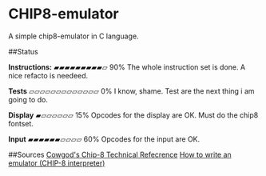 # CHIP8-emulator
A simple chip8-emulator in C language.

##Status

**Instructions:**
▰▰▰▰▰▰▰▰▰▱ 90%
The whole instruction set is done. A nice refacto is needeed.

**Tests**
▱▱▱▱▱▱▱▱▱▱▱▱▱ 0%
I know, shame. Test are the next thing i am going to do.

**Display**
▰▱▱▱▱▱▱ 15%
Opcodes for the display are OK. Must do the chip8 fontset.

**Input**
▰▰▰▰▰▰▱▱▱▱ 60%
Opcodes for the input are OK.

##Sources
[Cowgod's Chip-8 Technical Refecrence](http://devernay.free.fr/hacks/chip8/C8TECH10.HTM#Fx07)
[How to write an emulator (CHIP-8 interpreter)](http://www.multigesture.net/articles/how-to-write-an-emulator-chip-8-interpreter/)
